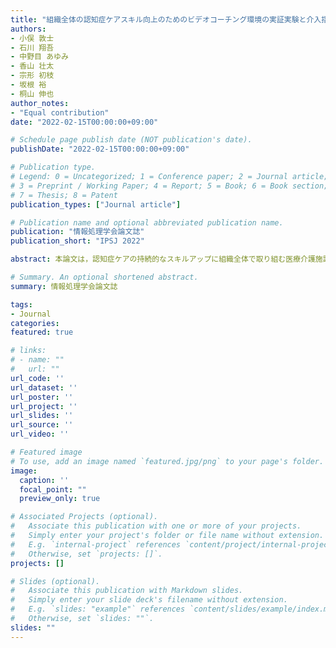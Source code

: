 ```yaml
---
title: "組織全体の認知症ケアスキル向上のためのビデオコーチング環境の実証実験と介入指導インタラクションの分析"
authors:
- 小俣 敦士
- 石川 翔吾
- 中野目 あゆみ 
- 香山 壮太
- 宗形 初枝
- 坂根 裕
- 桐山 伸也
author_notes:
- "Equal contribution"
date: "2022-02-15T00:00:00+09:00"

# Schedule page publish date (NOT publication's date).
publishDate: "2022-02-15T00:00:00+09:00"

# Publication type.
# Legend: 0 = Uncategorized; 1 = Conference paper; 2 = Journal article;
# 3 = Preprint / Working Paper; 4 = Report; 5 = Book; 6 = Book section;
# 7 = Thesis; 8 = Patent
publication_types: ["Journal article"]

# Publication name and optional abbreviated publication name.
publication: "情報処理学会論文誌"
publication_short: "IPSJ 2022"

abstract: 本論文は，認知症ケアの持続的なスキルアップに組織全体で取り組む医療介護施設に，全員参加型のビデオコーチング環境を導入し，現場で収集した実践データに基づき，スタッフのケアスキルの変容と介入指導インタラクションの特徴を分析した結果について述べる．認知症ケアは看護・介護技術を実践する身体的能力に加えて，被介護者の状態に応じた状況判断能力などの複雑で習得が難しい高度なスキルが求められる．このような高度なスキルの習得のためには，継続的な実践とコーチングによる介入指導の役割が大きいが，対面による介入指導だけでは時間や場所が限られる．本ビデオコーチング環境では，これまで実施されてきた対面での介入指導インタラクションを，ケアの実践動画を用いたビデオコーチングに置き換えることでこれらの問題を解決する．慢性期病院において，本学習環境に基づく学習を7事例実施し，ビデオコーチングによるケアスキルへの影響と介入指導インタラクションの特徴を分析した．その結果，ビデオコーチングにより認知症ケアスキルの向上を確認し，ビデオコーチングによる教育的な効果を明らかにした．また，介入指導の実践データからエキスパートの指導の特徴が明らかになり，組織全体で介入指導スキルを共有できる効果があることが分かった．

# Summary. An optional shortened abstract.
summary: 情報処理学会論文誌

tags:
- Journal
categories: 
featured: true

# links:
# - name: ""
#   url: ""
url_code: ''
url_dataset: ''
url_poster: ''
url_project: ''
url_slides: ''
url_source: ''
url_video: ''

# Featured image
# To use, add an image named `featured.jpg/png` to your page's folder. 
image:
  caption: ''
  focal_point: ""
  preview_only: true

# Associated Projects (optional).
#   Associate this publication with one or more of your projects.
#   Simply enter your project's folder or file name without extension.
#   E.g. `internal-project` references `content/project/internal-project/index.md`.
#   Otherwise, set `projects: []`.
projects: []

# Slides (optional).
#   Associate this publication with Markdown slides.
#   Simply enter your slide deck's filename without extension.
#   E.g. `slides: "example"` references `content/slides/example/index.md`.
#   Otherwise, set `slides: ""`.
slides: ""
---
```

